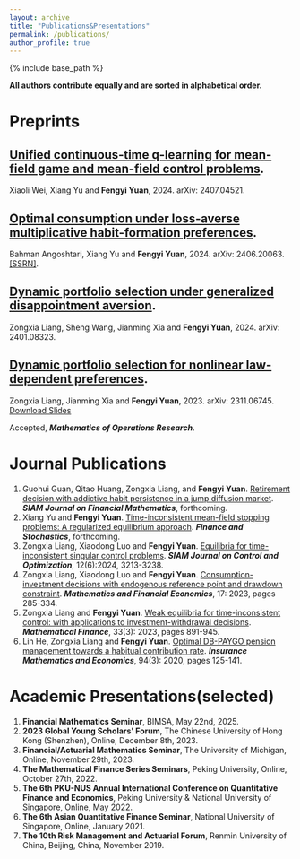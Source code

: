 ```yaml
---
layout: archive
title: "Publications&Presentations"
permalink: /publications/
author_profile: true
---
```


{% include base_path %}

**All authors contribute equally and are sorted in alphabetical order.**

Preprints
======

## [Unified continuous-time q-learning for mean-field game and mean-field control problems](https://arxiv.org/abs/2407.04521).

Xiaoli Wei, Xiang Yu and **Fengyi Yuan**, 2024. arXiv: 2407.04521.

## [Optimal consumption under loss-averse multiplicative habit-formation preferences](https://arxiv.org/abs/2406.20063).

Bahman Angoshtari, Xiang Yu and **Fengyi Yuan**, 2024. arXiv: 2406.20063. [[SSRN]](https://papers.ssrn.com/sol3/papers.cfm?abstract_id=4879543).


## [Dynamic portfolio selection under generalized disappointment aversion](https://arxiv.org/abs/2401.08323).

Zongxia Liang, Sheng Wang, Jianming Xia and **Fengyi Yuan**, 2024. arXiv: 2401.08323.

## [Dynamic portfolio selection for nonlinear law-dependent preferences](https://arxiv.org/abs/2311.06745).

Zongxia Liang, Jianming Xia and **Fengyi Yuan**, 2023. arXiv: 2311.06745.
[Download Slides](../assets/Nonlinear_slides.pdf)

Accepted, ***Mathematics of Operations Research***.



Journal Publications 
======

1. Guohui Guan, Qitao Huang, Zongxia Liang, and **Fengyi Yuan**. [Retirement decision with addictive habit persistence in a jump diffusion market](https://arxiv.org/abs/2011.10166). ***SIAM Journal on Financial Mathematics***, forthcoming.
1. Xiang Yu and **Fengyi Yuan**. [Time-inconsistent mean-field stopping problems: A regularized equilibrium approach](https://arxiv.org/abs/2311.00381). ***Finance and Stochastics***, forthcoming.
1. Zongxia Liang, Xiaodong Luo and **Fengyi Yuan**. [Equilibria for time-inconsistent singular control problems](https://epubs.siam.org/doi/10.1137/23M1609701). ***SIAM Journal on Control and Optimization***, 12(6):2024, 3213-3238.
1. Zongxia Liang, Xiaodong Luo and **Fengyi Yuan**. [Consumption-investment decisions with endogenous reference point and drawdown constraint](https://link.springer.com/article/10.1007/s11579-023-00335-x). ***Mathematics and Financial Economics***, 17: 2023, pages 285-334.
1. Zongxia Liang and **Fengyi Yuan**. [Weak equilibria for time-inconsistent control: with applications to investment-withdrawal decisions](https://onlinelibrary.wiley.com/doi/abs/10.1111/mafi.12391). ***Mathematical Finance***, 33(3): 2023, pages 891-945.
1.  Lin He, Zongxia Liang and **Fengyi Yuan**. [Optimal DB-PAYGO pension management towards a habitual contribution rate](https://www.sciencedirect.com/science/article/abs/pii/S0167668720301050). ***Insurance Mathematics and Economics***, 94(3): 2020, pages 125-141.


Academic Presentations(selected)
======

1. **Financial Mathematics Seminar**, BIMSA, May 22nd, 2025.
1. **2023 Global Young Scholars' Forum**, The Chinese University of Hong Kong (Shenzhen), Online, December 8th, 2023.
1. **Financial/Actuarial Mathematics Seminar**, The University of Michigan, Online,  November 29th, 2023.
1. **The Mathematical Finance Series Seminars**, Peking University, Online, October 27th, 2022.
1. **The 6th PKU-NUS Annual International Conference on Quantitative Finance and Economics**, Peking University & National University of Singapore, Online, May 2022.
1. **The 6th Asian Quantitative Finance Seminar**, National University of Singapore, Online, January 2021.
1. **The 10th Risk Management and Actuarial Forum**, Renmin University of China, Beijing, China, November 2019.
